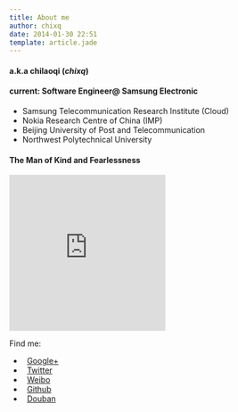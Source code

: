 ```yaml
---
title: About me
author: chixq
date: 2014-01-30 22:51
template: article.jade
---
```

#### **a.k.a chilaoqi** (_chixq_)
#### current: Software Engineer@ Samsung Electronic

* Samsung Telecommunication Research Institute (Cloud)
* Nokia Research Centre of China (IMP)
* Beijing University of Post and Telecommunication
* Northwest Polytechnical University


#### **The Man of Kind and Fearlessness**

<div class="insta">
<iframe src="http://www.intagme.com/in/?u=Y2hpeHF8c2x8MjY1fDJ8M3x8eWVzfDV8dW5kZWZpbmVkfG5v" allowTransparency="true" frameborder="0" scrolling="no" style="border:none; overflow:hidden; width:280px; height: 280px" ></iframe>
</div>

Find me:
* &nbsp;&nbsp;[Google+][google]
* &nbsp;&nbsp;[Twitter][twitter]
* &nbsp;&nbsp;[Weibo][weibo]
* &nbsp;&nbsp;[Github][github]
* &nbsp;&nbsp;[Douban][douban]

[google]:https://plus.google.com/u/0/102207509899025112495
[twitter]:https://twitter.com/chilaoqi
[weibo]:http://weibo.com/chixiaoqiang
[github]:https://gihub.com/chixq
[douban]:http://www.douban.com/people/3570042
